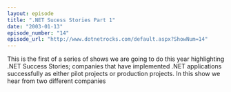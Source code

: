 ```yaml
---
layout: episode
title: ".NET Sucess Stories Part 1"
date: "2003-01-13"
episode_number: "14"
episode_url: "http://www.dotnetrocks.com/default.aspx?ShowNum=14"
---
```


This is the first of a series of shows we are going to do this year highlighting .NET Success Stories; companies that have implemented .NET applications successfully as either pilot projects or production projects. In this show we hear from two different companies

